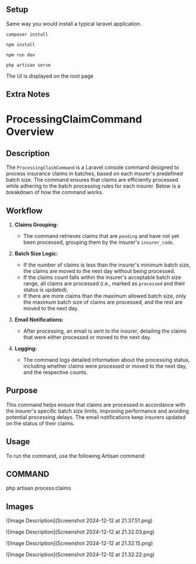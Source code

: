 


## Setup

Same way you would install a typical laravel application.

    composer install

    npm install

    npm run dev

    php artisan serve

The UI is displayed on the root page

## Extra Notes


# ProcessingClaimCommand Overview

## Description

The `ProcessingClaimCommand` is a Laravel console command designed to process insurance claims in batches, based on each insurer's predefined batch size. The command ensures that claims are efficiently processed while adhering to the batch processing rules for each insurer. Below is a breakdown of how the command works.

## Workflow

1. **Claims Grouping:**
    - The command retrieves claims that are `pending` and have not yet been processed, grouping them by the insurer's `insurer_code`.

2. **Batch Size Logic:**
    - If the number of claims is less than the insurer's minimum batch size, the claims are moved to the next day without being processed.
    - If the claims count falls within the insurer's acceptable batch size range, all claims are processed (i.e., marked as `processed` and their status is updated).
    - If there are more claims than the maximum allowed batch size, only the maximum batch size of claims are processed, and the rest are moved to the next day.

3. **Email Notifications:**
    - After processing, an email is sent to the insurer, detailing the claims that were either processed or moved to the next day.

4. **Logging:**
    - The command logs detailed information about the processing status, including whether claims were processed or moved to the next day, and the respective counts.

## Purpose

This command helps ensure that claims are processed in accordance with the insurer's specific batch size limits, improving performance and avoiding potential processing delays. The email notifications keep insurers updated on the status of their claims.

## Usage

To run the command, use the following Artisan command:

## COMMAND
php artisan process:claims

## Images

![Image Description](Screenshot 2024-12-12 at 21.37.51.png)

![Image Description](Screenshot 2024-12-12 at 21.32.03.png)

![Image Description](Screenshot 2024-12-12 at 21.32.15.png)


![Image Description](Screenshot 2024-12-12 at 21.32.22.png)


